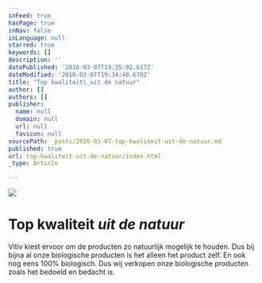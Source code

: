 ```yaml
---
inFeed: true
hasPage: true
inNav: false
inLanguage: null
starred: true
keywords: []
description: ''
datePublished: '2016-03-07T19:35:02.617Z'
dateModified: '2016-03-07T19:34:48.670Z'
title: "Top kwaliteit\_uit de natuur"
author: []
authors: []
publisher:
  name: null
  domain: null
  url: null
  favicon: null
sourcePath: _posts/2016-03-07-top-kwaliteit-uit-de-natuur.md
published: true
url: top-kwaliteit-uit-de-natuur/index.html
_type: Article

---
```

![](https://the-grid-user-content.s3-us-west-2.amazonaws.com/eb842840-c8c5-4944-8148-71b149f08b69.jpg)

# Top kwaliteit _uit de natuur_

Vitiv kiest ervoor om de producten zo natuurlijk mogelijk te houden. Dus bij bijna al onze biologische producten is het alleen het product zelf. En ook nog eens 100% biologisch. Dus wij verkopen onze biologische producten zoals het bedoeld en bedacht is.